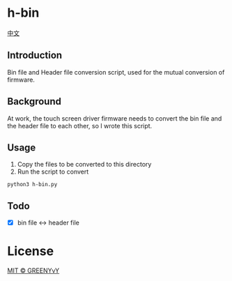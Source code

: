 # h-bin
[中文](./README.md)

## Introduction
Bin file and Header file conversion script, used for the mutual conversion of firmware.

## Background
At work, the touch screen driver firmware needs to convert the bin file and the header file to each other, so I wrote this script.

## Usage
1. Copy the files to be converted to this directory
2. Run the script to convert
``` shell
python3 h-bin.py
```

## Todo
- [X] bin file <-> header file

# License
[MIT © GREENYvY](./LICENSE)